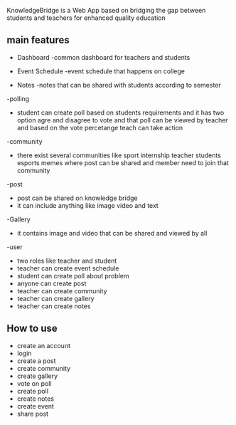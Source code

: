 KnowledgeBridge is a Web App based on bridging the gap between students and teachers for enhanced quality education

## main features

- Dashboard
  -common dashboard for teachers and students

- Event Schedule
-event schedule that happens on college

- Notes
-notes that can be shared with students according to semester

-polling 
  - student can create poll based on students requirements and it has two option agre and disagree to vote and that poll can be viewed by teacher and based on the vote percetange teach can take action

-community
  - there exist several communities like sport internship teacher students esports memes where post can be shared and member need to join that community

-post
  - post can be shared on knowledge bridge 
  - it can include anything like image video and text

-Gallery
  - it contains image and video that can be shared and viewed by all

-user
  - two roles like teacher and student
  - teacher can create event schedule
  - student can create poll about problem
  - anyone can create post
  - teacher can create community
  - teacher can create gallery
  - teacher can create notes


  ## How to use

  - create an account
  - login
  - create a post
  - create community
  - create gallery
  - vote on poll
  - create poll
  - create notes
  - create event
  - share post